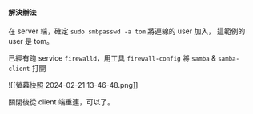 #### 解決辦法
在 server 端，確定 `sudo smbpasswd -a tom` 將連線的 user 加入， 這範例的 user 是 tom。

已經有跑 service `firewalld`，用工具 `firewall-config` 將 `samba` & `samba-client` 打開

![[螢幕快照 2024-02-21 13-46-48.png]]

關閉後從 client 端重連，可以了。
